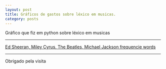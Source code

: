 ```yaml
---
layout: post
title: Gráficos de gastos sobre léxico em musicas.
category: posts
---
```


Gráfico que fiz em python sobre léxico em musicas

---

[Ed Sheeran, Miley Cyrus, The Beatles, Michael Jackson frequencie words](https://matiasfreitasguimaraes.github.io/EdMileyMichaelBeatles)


---

Obrigado pela visita


